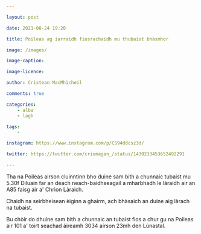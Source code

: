 ```yaml
---

layout: post

date: 2021-08-24 19:20

title: Poileas ag iarraidh fiosrachaidh mu thubaist bhàsmhor

image: /images/

image-caption:

image-licence:

author: Crìstean MacMhìcheil

comments: true

categories:
    - alba
    - lagh

tags:
    -

instagram: https://www.instagram.com/p/CS94ddcsz3d/

twitter: https://twitter.com/criomagan_/status/1430233453652492291

---
```


Tha na Poileas airson cluinntinn bho duine sam bith a chunnaic tubaist mu 5.30f Diluain far an deach neach-baidhseagail a mharbhadh le làraidh air an A85 faisg air a' Chrìon Làraich.

<!--more-->

Chaidh na seirbheisean èiginn a ghairm, ach bhàsaich an duine aig làrach na tubaist.

Bu chòir do dhuine sam bith a chunnaic an tubaist fios a chur gu na Poileas air 101 a' toirt seachad àireamh 3034 airson 23mh den Lùnastal.
